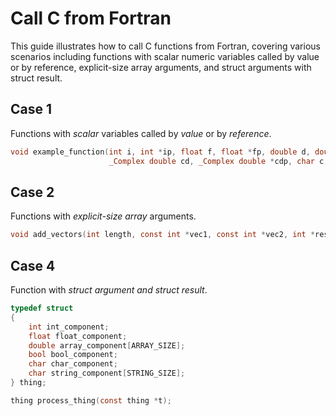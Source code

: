 # Call C from Fortran

This guide illustrates how to call C functions from Fortran, covering various scenarios including functions with scalar numeric variables called by value or by reference, explicit-size array arguments, and struct arguments with struct result.

## Case 1 
Functions with _scalar_ variables called by _value_ or by _reference_.
```c
void example_function(int i, int *ip, float f, float *fp, double d, double *dp,
                      _Complex double cd, _Complex double *cdp, char c, char *cp, _Bool b);
```

## Case 2

Functions with _explicit-size array_ arguments.

```c
void add_vectors(int length, const int *vec1, const int *vec2, int *result);
```

## Case 4

Function with _struct argument and struct result_.

```c
typedef struct
{
    int int_component;
    float float_component;
    double array_component[ARRAY_SIZE];
    bool bool_component;
    char char_component;
    char string_component[STRING_SIZE];
} thing;

thing process_thing(const thing *t);
```
